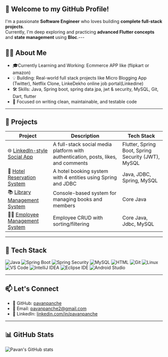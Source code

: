 
## 👋 Welcome to my GitHub Profile!

I'm a passionate **Software Engineer** who loves building **complete full-stack projects**.  
Currently, I'm  deep exploring and practicing  **advanced Flutter concepts** and **state management** using **Bloc**.---

## 🧑‍💻 About Me

- 🎓Currently Learning and Working:  Ecmmerce APP like (flipkart or amazon)
- 💡 Building: Real-world full stack projects like Micro Blogging App (Twitter), Netflix Clone, LinkeDekho online job portal(Linkedine)
- 🛠️ Skills: Java, Spring boot, spring data jpa, jwt & security, MySQL, Git, Dart, flutter
- 🌱 Focused on writing clean, maintainable, and testable code

---

## 🚀 Projects

| Project | Description | Tech Stack |
|--------|-------------|------------|
| 🌐 [LinkedIn-style Social App](https://github.com/pavanpanche/linkedin-style-social-app) | A full-stack social media platform with authentication, posts, likes, and comments | Flutter, Spring Boot, Spring Security (JWT), MySQL |
| 🏨 [Hotel Reservation System](https://github.com/pavanpanche/Console-Based-HospitalManagementSystem-java) | A hotel booking system with 4 entities using Spring and JDBC | Java, JDBC, Spring, MySQL |
| 📚 [Library Management System](https://github.com/pavanpanche/library-management-system) | Console-based system for managing books and members | Core Java |
| 👨‍💼 [Employee Management System](https://github.com/pavanpanche/Employee-Management-System-Java-sql-spring) | Employee CRUD with sorting/filtering | Core Java, Jdbc, MySQL |

---



## 🧰 Tech Stack

![Java](https://img.shields.io/badge/Java-ED8B00?style=for-the-badge&logo=openjdk&logoColor=white)
![Spring Boot](https://img.shields.io/badge/Spring_Boot-6DB33F?style=for-the-badge&logo=spring-boot&logoColor=white)
![Spring Security](https://img.shields.io/badge/Spring_Security-6DB33F?style=for-the-badge&logo=springsecurity&logoColor=white)
![MySQL](https://img.shields.io/badge/MySQL-4479A1?style=for-the-badge&logo=mysql&logoColor=white)
![HTML](https://img.shields.io/badge/HTML5-E34F26?style=for-the-badge&logo=html5&logoColor=white)
![Git](https://img.shields.io/badge/Git-F05033?style=for-the-badge&logo=git&logoColor=white)
![Linux](https://img.shields.io/badge/Linux-FCC624?style=for-the-badge&logo=linux&logoColor=black)
![VS Code](https://img.shields.io/badge/VS_Code-007ACC?style=for-the-badge&logo=visual-studio-code&logoColor=white)
![IntelliJ IDEA](https://img.shields.io/badge/IntelliJ_IDEA-000000?style=for-the-badge&logo=intellij-idea&logoColor=white)
![Eclipse IDE](https://img.shields.io/badge/Eclipse_IDE-2C2255?style=for-the-badge&logo=eclipse&logoColor=white)
![Android Studio](https://img.shields.io/badge/Android_Studio-3DDC84?style=for-the-badge&logo=android-studio&logoColor=white)




---

## 📫 Let's Connect

- 🔗 GitHub: [pavanpanche](https://github.com/pavanpanche)
- 📧 Email: pavanpanche2@gmail.com
- 💼 LinkedIn: [linkedin.com/in/pavanpanche](https://linkedin.com/in/pavanpanche)

---

## 📊 GitHub Stats

![Pavan's GitHub stats](https://github-readme-stats.vercel.app/api?username=pavanpanche&show_icons=true&theme=default)



